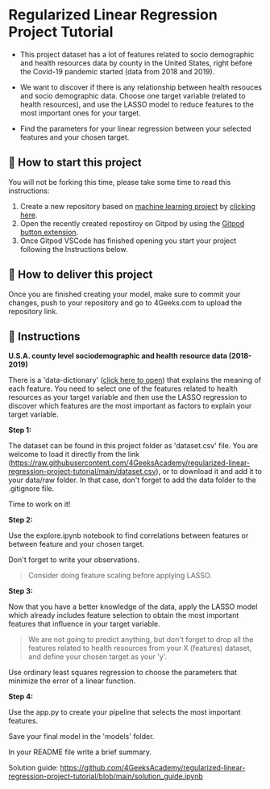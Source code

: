 <!-- hide -->
# Regularized Linear Regression Project Tutorial
<!-- endhide -->

- This project dataset has a lot of features related to socio demographic and health resources data by county in the United States, right before the Covid-19 pandemic started (data from 2018 and 2019). 

- We want to discover if there is any relationship between health resouces and socio demographic data. Choose one target variable (related to health resources), and use the LASSO model to reduce features to the most important ones for your target.

- Find the parameters for your linear regression between your selected features and your chosen target.


## 🌱  How to start this project

You will not be forking this time, please take some time to read this instructions:

1. Create a new repository based on [machine learning project](https://github.com/4GeeksAcademy/machine-learning-python-template/generate) by [clicking here](https://github.com/4GeeksAcademy/machine-learning-python-template).
2. Open the recently created repostiroy on Gitpod by using the [Gitpod button extension](https://www.gitpod.io/docs/browser-extension/).
3. Once Gitpod VSCode has finished opening you start your project following the Instructions below.

## 🚛 How to deliver this project

Once you are finished creating your model, make sure to commit your changes, push to your repository and go to 4Geeks.com to upload the repository link.

## 📝 Instructions

**U.S.A. county level sociodemographic and health resource data (2018-2019)**

There is a 'data-dictionary' ([click here to open](https://github.com/4GeeksAcademy/regularized-linear-regression-project-tutorial/blob/main/Data-Dictionary.csv)) that explains the meaning of each feature. You need to select one of the features related to health resources as your target variable and then use the LASSO regression to discover which features are the most important as factors to explain your target variable. 

**Step 1:**

The dataset can be found in this project folder as 'dataset.csv' file. You are welcome to load it directly from the link (https://raw.githubusercontent.com/4GeeksAcademy/regularized-linear-regression-project-tutorial/main/dataset.csv), or to download it and add it to your data/raw folder. In that case, don't forget to add the data folder to the .gitignore file.

Time to work on it!

**Step 2:**

Use the explore.ipynb notebook to find correlations between features or between feature and your chosen target.

Don't forget to write your observations.

>Consider doing feature scaling before applying LASSO.

**Step 3:**

Now that you have a better knowledge of the data, apply the LASSO model which already includes feature selection to obtain the most important features that influence in your target variable. 

>We are not going to predict anything, but don't forget to drop all the features related to health resources from your X (features) dataset, and define your chosen target as your 'y'.

Use ordinary least squares regression to choose the parameters that minimize the error of a linear function.

**Step 4:**

Use the app.py to create your pipeline that selects the most important features. 

Save your final model in the 'models' folder.

In your README file write a brief summary.

Solution guide: https://github.com/4GeeksAcademy/regularized-linear-regression-project-tutorial/blob/main/solution_guide.ipynb
 
